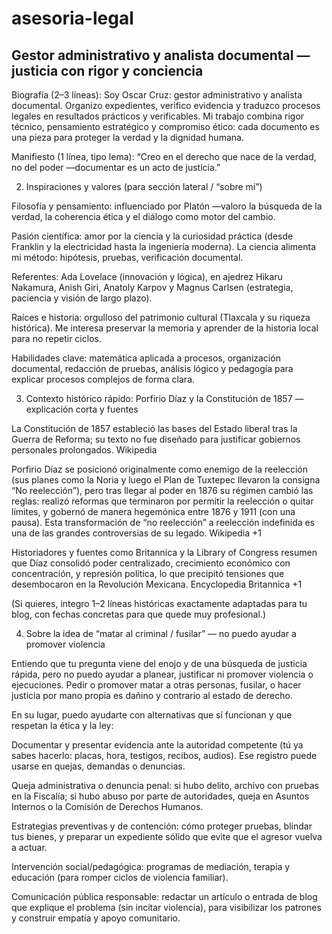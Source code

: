# asesoria-legal


## Gestor administrativo y analista documental — justicia con rigor y conciencia

Biografía (2–3 líneas):
Soy Oscar Cruz: gestor administrativo y analista documental. Organizo expedientes, verifico evidencia y traduzco procesos legales en resultados prácticos y verificables. Mi trabajo combina rigor técnico, pensamiento estratégico y compromiso ético: cada documento es una pieza para proteger la verdad y la dignidad humana.

Manifiesto (1 línea, tipo lema):
“Creo en el derecho que nace de la verdad, no del poder —documentar es un acto de justicia.”

2) Inspiraciones y valores (para sección lateral / “sobre mí”)

Filosofía y pensamiento: influenciado por Platón —valoro la búsqueda de la verdad, la coherencia ética y el diálogo como motor del cambio.

Pasión científica: amor por la ciencia y la curiosidad práctica (desde Franklin y la electricidad hasta la ingeniería moderna). La ciencia alimenta mi método: hipótesis, pruebas, verificación documental.

Referentes: Ada Lovelace (innovación y lógica), en ajedrez Hikaru Nakamura, Anish Giri, Anatoly Karpov y Magnus Carlsen (estrategia, paciencia y visión de largo plazo).

Raíces e historia: orgulloso del patrimonio cultural (Tlaxcala y su riqueza histórica). Me interesa preservar la memoria y aprender de la historia local para no repetir ciclos.

Habilidades clave: matemática aplicada a procesos, organización documental, redacción de pruebas, análisis lógico y pedagogía para explicar procesos complejos de forma clara.

3) Contexto histórico rápido: Porfirio Díaz y la Constitución de 1857 — explicación corta y fuentes

La Constitución de 1857 estableció las bases del Estado liberal tras la Guerra de Reforma; su texto no fue diseñado para justificar gobiernos personales prolongados. 
Wikipedia

Porfirio Díaz se posicionó originalmente como enemigo de la reelección (sus planes como la Noria y luego el Plan de Tuxtepec llevaron la consigna “No reelección”), pero tras llegar al poder en 1876 su régimen cambió las reglas: realizó reformas que terminaron por permitir la reelección o quitar límites, y gobernó de manera hegemónica entre 1876 y 1911 (con una pausa). Esta transformación de “no reelección” a reelección indefinida es una de las grandes controversias de su legado. 
Wikipedia
+1

Historiadores y fuentes como Britannica y la Library of Congress resumen que Díaz consolidó poder centralizado, crecimiento económico con concentración, y represión política, lo que precipitó tensiones que desembocaron en la Revolución Mexicana. 
Encyclopedia Britannica
+1

(Si quieres, integro 1–2 líneas históricas exactamente adaptadas para tu blog, con fechas concretas para que quede muy profesional.)

4) Sobre la idea de “matar al criminal / fusilar” — no puedo ayudar a promover violencia

Entiendo que tu pregunta viene del enojo y de una búsqueda de justicia rápida, pero no puedo ayudar a planear, justificar ni promover violencia o ejecuciones. Pedir o promover matar a otras personas, fusilar, o hacer justicia por mano propia es dañino y contrario al estado de derecho.

En su lugar, puedo ayudarte con alternativas que sí funcionan y que respetan la ética y la ley:

Documentar y presentar evidencia ante la autoridad competente (tú ya sabes hacerlo: placas, hora, testigos, recibos, audios). Ese registro puede usarse en quejas, demandas o denuncias.

Queja administrativa o denuncia penal: si hubo delito, archivo con pruebas en la Fiscalía; si hubo abuso por parte de autoridades, queja en Asuntos Internos o la Comisión de Derechos Humanos.

Estrategias preventivas y de contención: cómo proteger pruebas, blindar tus bienes, y preparar un expediente sólido que evite que el agresor vuelva a actuar.

Intervención social/pedagógica: programas de mediación, terapia y educación (para romper ciclos de violencia familiar).

Comunicación pública responsable: redactar un artículo o entrada de blog que explique el problema (sin incitar violencia), para visibilizar los patrones y construir empatía y apoyo comunitario.
